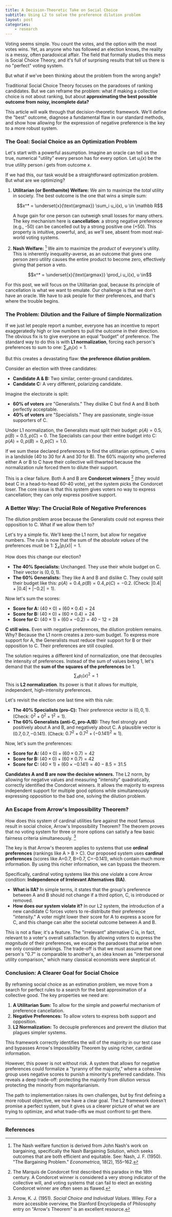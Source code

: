 ```yaml
---
title: A Decision-Theoretic Take on Social Choice
subtitle: Using L2 to solve the preference dilution problem
layout: post
categories:
    - research
---
```


Voting seems simple. You count the votes, and the option with the most votes wins. Yet, as anyone who has followed an election knows, the reality is a messy, often paradoxical affair. The field that formally studies this mess is Social Choice Theory, and it's full of surprising results that tell us there is no "perfect" voting system.

But what if we've been thinking about the problem from the wrong angle?

Traditional Social Choice Theory focuses on the paradoxes of ranking candidates. But we can reframe the problem: what if making a collective choice is not about ranking, but about **approximating the best possible outcome from noisy, incomplete data?**

This article will walk through that decision-theoretic framework. We'll define the "best" outcome, diagnose a fundamental flaw in our standard methods, and show how allowing for the expression of negative preference is the key to a more robust system.

### The Goal: Social Choice as an Optimization Problem

Let's start with a powerful assumption. Imagine an oracle can tell us the true, numerical "utility" every person has for every option. Let $u_i(x)$ be the true utility person $i$ gets from outcome $x$.

If we had this, our task would be a straightforward optimization problem. But what are we optimizing?

1.  **Utilitarian (or Benthamite) Welfare:** We aim to maximize the *total* utility in society. The best outcome is the one that wins a simple sum:

    $$x^* = \underset{x}{\text{argmax}} \sum_i u_i(x), u \in \mathbb R$$

    A huge gain for one person can outweigh small losses for many others. The key mechanism here is **cancellation**: a strong negative preference (e.g., -50) can be cancelled out by a strong positive one (+50). This property is intuitive, powerful, and, as we'll see, absent from most real-world voting systems.

2.  **Nash Welfare:** [^1] We aim to maximize the *product* of everyone's utility. This is inherently inequality-averse, as an outcome that gives one person zero utility causes the entire product to become zero, effectively giving that person a veto.

    $$x^* = \underset{x}{\text{argmax}} \prod_i u_i(x), u \in$$

For this post, we will focus on the Utilitarian goal, because its principle of cancellation is what we want to emulate. Our challenge is that we don't have an oracle. We have to ask people for their preferences, and that's where the trouble begins.

### The Problem: Dilution and the Failure of Simple Normalization

If we just let people report a number, everyone has an incentive to report exaggeratedly high or low numbers to pull the outcome in their direction. The obvious fix is to give everyone an equal "budget" of preference. The standard way to do this is with **L1 normalization**, forcing each person's preferences to sum to one: $\sum_x p_i(x) = 1$.

But this creates a devastating flaw: **the preference dilution problem.**

Consider an election with three candidates:
*   **Candidate A & B:** Two similar, center-ground candidates.
*   **Candidate C:** A very different, polarizing candidate.

Imagine the electorate is split:
*   **60% of voters** are "Generalists." They dislike C but find A and B both perfectly acceptable.
*   **40% of voters** are "Specialists." They are passionate, single-issue supporters of C.

Under L1 normalization, the Generalists must split their budget: $p(A)=0.5, p(B)=0.5, p(C)=0$. The Specialists can pour their entire budget into C: $p(A)=0, p(B)=0, p(C)=1.0$.

If we sum these declared preferences to find the utilitarian optimum, C wins in a landslide (40 to 30 for A and 30 for B). The 60% majority who preferred either A or B to C have their collective will thwarted because the normalization rule forced them to dilute their support.

This is a clear failure. Both A and B are **Condorcet winners** [^3] (they would beat C in a head-to-head 60-40 vote), yet the system picks the Condorcet loser. The core issue is that this system gives voters no way to express cancellation; they can only express positive support.

### A Better Way: The Crucial Role of Negative Preferences

The dilution problem arose because the Generalists could not express their opposition to C. What if we allow them to?

Let's try a simple fix. We'll keep the L1 norm, but allow for negative numbers. The rule is now that the sum of the *absolute values* of the preferences must be 1: $\sum_x |p_i(x)| = 1$.

How does this change our election?
*   **The 40% Specialists:** Unchanged. They use their whole budget on C. Their vector is $(0, 0, 1)$.
*   **The 60% Generalists:** They like A and B and dislike C. They could split their budget like this: $p(A)=0.4, p(B)=0.4, p(C)=-0.2$. (Check: $|0.4| + |0.4| + |-0.2| = 1$).

Now let's sum the scores:
*   **Score for A:** $(40 \times 0) + (60 \times 0.4) = 24$
*   **Score for B:** $(40 \times 0) + (60 \times 0.4) = 24$
*   **Score for C:** $(40 \times 1) + (60 \times -0.2) = 40 - 12 = 28$

**C still wins.** Even with negative preferences, the dilution problem remains. Why? Because the L1 norm creates a zero-sum budget. To express more support for A, the Generalists must reduce their support for B or their opposition to C. Their preferences are still coupled.

The solution requires a different kind of normalization, one that decouples the intensity of preferences. Instead of the sum of values being 1, let's demand that the **sum of the squares of the preferences** be 1.
$$\sum_x p_i(x)^2 = 1$$
This is **L2 normalization**. Its power is that it allows for multiple, independent, high-intensity preferences.

Let's revisit the election one last time with this rule:
*   **The 40% Specialists (pro-C):** Their preference vector is $(0, 0, 1)$. (Check: $0^2 + 0^2 + 1^2 = 1$).
*   **The 60% Generalists (anti-C, pro-A/B):** They feel strongly and positively about A and B, and negatively about C. A plausible vector is $(0.7, 0.7, -0.141)$. (Check: $0.7^2 + 0.7^2 + (-0.141)^2 \approx 1$).

Now, let's sum the preferences:
*   **Score for A:** $(40 \times 0) + (60 \times 0.7) = 42$
*   **Score for B:** $(40 \times 0) + (60 \times 0.7) = 42$
*   **Score for C:** $(40 \times 1) + (60 \times -0.141) = 40 - 8.5 = 31.5$

**Candidates A and B are now the decisive winners.** The L2 norm, by allowing for negative values and measuring "intensity" quadratically, correctly identified the Condorcet winners. It allows the majority to express independent support for multiple good options while simultaneously expressing opposition to the bad one, solving the dilution problem.

### An Escape from Arrow's Impossibility Theorem?

How does this system of cardinal utilities fare against the most famous result in social choice, Arrow's Impossibility Theorem? The theorem proves that no voting system for three or more options can satisfy a few basic fairness criteria simultaneously. [^2]

The key is that Arrow's theorem applies to systems that use **ordinal preferences** (rankings like A > B > C). Our proposed system uses **cardinal preferences** (scores like A=0.7, B=0.7, C=-0.141), which contain much more information. By using this richer information, we can bypass the theorem.

Specifically, cardinal voting systems like this one violate a core Arrow condition: **Independence of Irrelevant Alternatives (IIA)**.

*   **What is IIA?** In simple terms, it states that the group's preference between A and B should not change if a third option, C, is introduced or removed.
*   **How does our system violate it?** In our L2 system, the introduction of a new candidate C forces voters to re-distribute their preference "intensity." A voter might lower their score for A to express a score for C, and this change can alter the societal outcome between A and B.

This is not a flaw; it's a feature. The "irrelevant" alternative C is, in fact, relevant to a voter's overall satisfaction. By allowing voters to express the *magnitude* of their preferences, we escape the paradoxes that arise when we only consider rankings. The trade-off is that we must assume that one person's "0.7" is comparable to another's, an idea known as "interpersonal utility comparison," which many classical economists were skeptical of.

### Conclusion: A Clearer Goal for Social Choice

By reframing social choice as an estimation problem, we move from a search for perfect rules to a search for the best approximation of a collective good. The key properties we need are:

1.  **A Utilitarian Sum:** To allow for the simple and powerful mechanism of preference cancellation.
2.  **Negative Preferences:** To allow voters to express both support and opposition.
3.  **L2 Normalization:** To decouple preferences and prevent the dilution that plagues simpler systems.

This framework correctly identifies the will of the majority in our test case and bypasses Arrow's Impossibility Theorem by using richer, cardinal information.

However, this power is not without risk. A system that allows for negative preferences could formalize a "tyranny of the majority," where a cohesive group uses negative scores to punish a minority's preferred candidate. This reveals a deep trade-off: protecting the majority from dilution versus protecting the minority from majoritarianism.

The path to implementation raises its own challenges, but by first defining a more robust objective, we now have a clear goal. The L2 framework doesn't promise a perfect system, but it gives us a clearer picture of what we are trying to optimize, and what trade-offs we must confront to get there.

***

### References

[^1]: The Nash welfare function is derived from John Nash's work on bargaining, specifically the Nash Bargaining Solution, which seeks outcomes that are both efficient and equitable. See: Nash, J. F. (1950). "The Bargaining Problem." *Econometrica*, 18(2), 155–162.

[^2]: Arrow, K. J. (1951). *Social Choice and Individual Values*. Wiley. For a more accessible overview, the Stanford Encyclopedia of Philosophy entry on "Arrow's Theorem" is an excellent resource.

[^3]: The Marquis de Condorcet first described this paradox in the 18th century. A Condorcet winner is considered a very strong indicator of the collective will, and voting systems that can fail to elect an existing Condorcet winner are often seen as flawed.